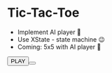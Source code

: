 <h1> Tic-Tac-Toe </h1>

* Implement AI player 🤖
* Use XState - state machine 😉
* Coming: 5x5 with AI player 🙌

<a href="https://tic-tac-toe-xs-tate.vercel.app/"> 
  <button class="btn-primary"> PLAY <button/>
</a>
